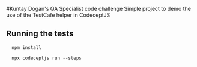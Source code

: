 #Kuntay Dogan's QA Specialist code challenge
Simple project to demo the use of the TestCafe helper in CodeceptJS

## Running the tests

```
  npm install

  npx codeceptjs run --steps
```
